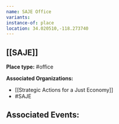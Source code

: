 ```yaml
---
name: SAJE Office
variants: 
instance-of: place
location: 34.020510,-118.273740
---
```

## [[SAJE]]

**Place type:** #office

**Associated Organizations:** 
- [[Strategic Actions for a Just Economy]]
- #SAJE

**Associated Events:** 
- 